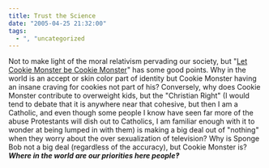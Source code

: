 ```yaml
---
title: Trust the Science
date: "2005-04-25 21:32:00"
tags:
  - ", "uncategorized
---
```

<p> Not to make light of the moral relativism pervading our society, but "<a href="http://www.townhall.com/columnists/jonahgoldberg/jg20050422.shtml">Let Cookie Monster be Cookie Monster</a>" has some good points.  Why in the world is an accept or skin color part of identity but Cookie Monster having an insane craving for cookies not part of his?  Conversely, why does Cookie Monster contribute to overweight kids, but the "Christian Right" (I would tend to debate that it is anywhere near that cohesive, but then I am a Catholic, and even though some people I know have seen far more of the abuse Protestants will dish out to Catholics, I am familiar enough with it to wonder at being lumped in with them) is making a big deal out of "nothing" when they worry about the over sexualization of television?  Why is Sponge Bob not a big deal (regardless of the accuracy), but Cookie Monster is?  <strong><em>Where in the world are our priorities here people&#x203d;</em></strong></p>

